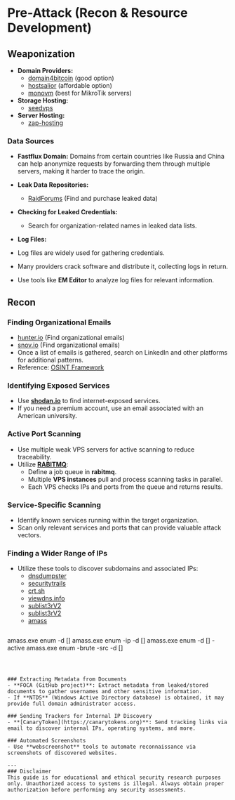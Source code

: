 # Pre-Attack (Recon & Resource Development)

## Weaponization

- **Domain Providers:**
  - [domain4bitcoin](https://domain4bitcoin.com) (good option)
  - [hostsalior](https://hostsalior.com) (affordable option)
  - [monovm](https://monovm.com) (best for MikroTik servers)
- **Storage Hosting:**
  - [seedvps](https://seedvps.com)
- **Server Hosting:**
  - [zap-hosting](https://zap-hosting.com)

### Data Sources
- **Fastflux Domain:** Domains from certain countries like Russia and China can help anonymize requests by forwarding them through multiple servers, making it harder to trace the origin.
- **Leak Data Repositories:**
  - [RaidForums](https://raidforums.com) (Find and purchase leaked data)
- **Checking for Leaked Credentials:**
  - Search for organization-related names in leaked data lists.

- **Log Files:**
- Log files are widely used for gathering credentials.
- Many providers crack software and distribute it, collecting logs in return.
- Use tools like **EM Editor** to analyze log files for relevant information.

## Recon


### Finding Organizational Emails
- [hunter.io](https://hunter.io) (Find organizational emails)
- [snov.io](https://snov.io) (Find organizational emails)
- Once a list of emails is gathered, search on LinkedIn and other platforms for additional patterns.
- Reference: [OSINT Framework](https://osintframework.com)

### Identifying Exposed Services
- Use **[shodan.io](https://shodan.io)** to find internet-exposed services.
- If you need a premium account, use an email associated with an American university.

### Active Port Scanning
- Use multiple weak VPS servers for active scanning to reduce traceability.
- Utilize **[RABITMQ](RabitMQ/)**:
  - Define a job queue in **rabitmq**.
  - Multiple **VPS instances** pull and process scanning tasks in parallel.
  - Each VPS checks IPs and ports from the queue and returns results.

### Service-Specific Scanning
- Identify known services running within the target organization.
- Scan only relevant services and ports that can provide valuable attack vectors.

### Finding a Wider Range of IPs
- Utilize these tools to discover subdomains and associated IPs:
  - [dnsdumpster](https://dnsdumpster.com)
  - [securitytrails](https://securitytrails.com)
  - [crt.sh](https://crt.sh)
  - [viewdns.info](https://viewdns.info)
  - [sublist3rV2](https://github.com/hxlxmj/sublist3rV2)
  - [sublist3rV2](https://github.com/hxlxmj/sublist3rV2)
  - [amass](https://github.com/owasp-amass/amass)
  ```bash
amass.exe enum -d []
amass.exe enum -ip -d []
amass.exe enum -d [] -active
amass.exe enum -brute -src -d []
  ```



### Extracting Metadata from Documents
- **FOCA (GitHub project)**: Extract metadata from leaked/stored documents to gather usernames and other sensitive information.
- If **NTDS** (Windows Active Directory database) is obtained, it may provide full domain administrator access.

### Sending Trackers for Internal IP Discovery
- **[CanaryToken](https://canarytokens.org)**: Send tracking links via email to discover internal IPs, operating systems, and more.

### Automated Screenshots
- Use **webscreenshot** tools to automate reconnaissance via screenshots of discovered websites.

---
### Disclaimer
This guide is for educational and ethical security research purposes only. Unauthorized access to systems is illegal. Always obtain proper authorization before performing any security assessments.

